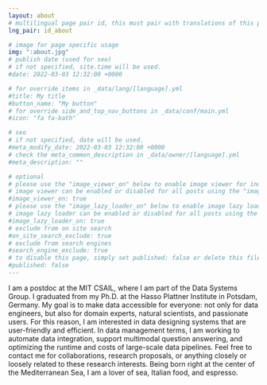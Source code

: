 ```yaml
---
layout: about
# multilingual page pair id, this must pair with translations of this page. (This name must be unique)
lng_pair: id_about

# image for page specific usage
img: ":about.jpg"
# publish date (used for seo)
# if not specified, site.time will be used.
#date: 2022-03-03 12:32:00 +0000

# for override items in _data/lang/[language].yml
#title: My title
#button_name: "My button"
# for override side_and_top_nav_buttons in _data/conf/main.yml
#icon: "fa fa-bath"

# seo
# if not specified, date will be used.
#meta_modify_date: 2022-03-03 12:32:00 +0000
# check the meta_common_description in _data/owner/[language].yml
#meta_description: ""

# optional
# please use the "image_viewer_on" below to enable image viewer for individual pages or posts (_posts/ or [language]/_posts folders).
# image viewer can be enabled or disabled for all posts using the "image_viewer_posts: true" setting in _data/conf/main.yml.
#image_viewer_on: true
# please use the "image_lazy_loader_on" below to enable image lazy loader for individual pages or posts (_posts/ or [language]/_posts folders).
# image lazy loader can be enabled or disabled for all posts using the "image_lazy_loader_posts: true" setting in _data/conf/main.yml.
#image_lazy_loader_on: true
# exclude from on site search
#on_site_search_exclude: true
# exclude from search engines
#search_engine_exclude: true
# to disable this page, simply set published: false or delete this file
#published: false
---
```


  I am a postdoc at the MIT CSAIL, where I am part of the Data Systems Group. I graduated from my Ph.D. at the Hasso Plattner Institute in Potsdam, Germany.
  My goal is to make data accessible for everyone: not only for data engineers, but also for domain experts, natural scientists, and passionate users.
  For this reason, I am interested in data designing systems that are user-friendly and efficient. In data management terms, I am working to automate data integration, support multimodal question answering, and optimizing the runtime and costs of large-scale data pipelines.
  Feel free to contact me for collaborations, research proposals, or anything closely or loosely related to these research interests.
  Being born right at the center of the Mediterranean Sea, I am a lover of sea, Italian food, and espresso.
